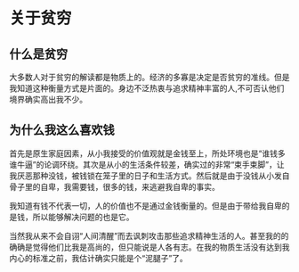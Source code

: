 # 关于贫穷

## 什么是贫穷

大多数人对于贫穷的解读都是物质上的。经济的多寡是决定是否贫穷的准线。但是我知道这种衡量方式是片面的。身边不泛热衷与追求精神丰富的人,不可否认他们境界确实高出我不少。

## 为什么我这么喜欢钱

首先是原生家庭因素，从小我接受的价值观就是金钱至上，所处环境也是“谁钱多谁牛逼”的论调环绕。其次是从小的生活条件较差，确实过的非常“束手束脚”，让我厌恶那种没钱，被钱锁在笼子里的日子和生活方式。然后就是由于没钱从小发自骨子里的自卑，我需要钱，很多的钱，来逃避我自卑的事实。

我知道有钱不代表一切，人的价值也不是通过金钱衡量的。但是由于带给我自卑的是钱，所以能够解决问题的也是它。

当然我从来不会自诩“人间清醒”而去讽刺攻击那些追求精神生活的人。甚至我的的确确是觉得他们比我是高尚的，但只能说是人各有志。在我的物质生活没有达到我内心的标准之前，我估计确实只能是个“泥腿子”了。
